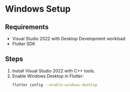 # Windows Setup

## Requirements
- Visual Studio 2022 with Desktop Development workload
- Flutter SDK

## Steps
1. Install Visual Studio 2022 with C++ tools.
2. Enable Windows Desktop in Flutter:
   ```bash
   flutter config --enable-windows-desktop
   ```
